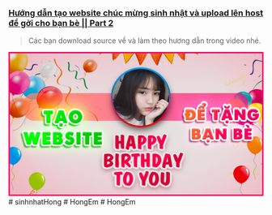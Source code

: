 ### [Hướng dẫn tạo website chúc mừng sinh nhật và upload lên host để gởi cho bạn bè || Part 2](https://)
> Các bạn download source về và làm theo hương dẫn trong video nhé.


![cover picture](./img/hpbd2021p2.jpg)
#   s i n h n h a t H o n g 
 
 #   H o n g E m 
 
 #   H o n g E m 
 
 